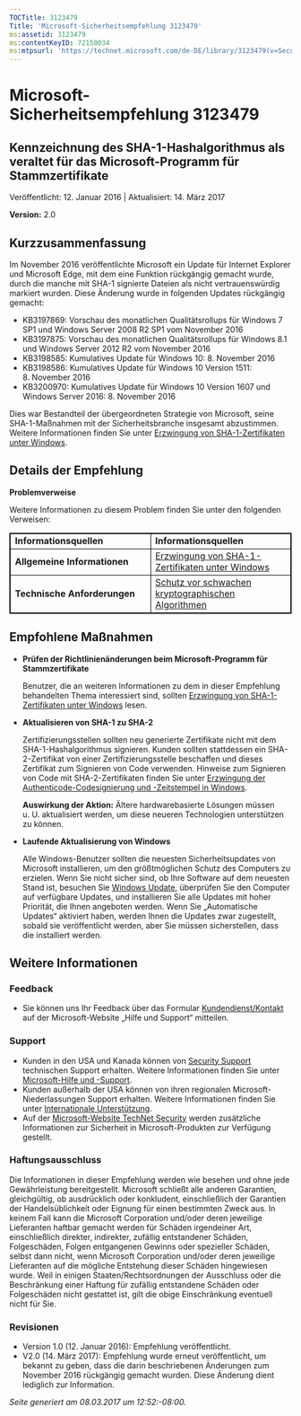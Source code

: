```yaml
---
TOCTitle: 3123479
Title: 'Microsoft-Sicherheitsempfehlung 3123479'
ms:assetid: 3123479
ms:contentKeyID: 72150034
ms:mtpsurl: 'https://technet.microsoft.com/de-DE/library/3123479(v=Security.10)'
---
```


Microsoft-Sicherheitsempfehlung 3123479
=======================================

Kennzeichnung des SHA-1-Hashalgorithmus als veraltet für das Microsoft-Programm für Stammzertifikate
----------------------------------------------------------------------------------------------------

Veröffentlicht: 12. Januar 2016 | Aktualisiert: 14. März 2017

**Version:** 2.0

Kurzzusammenfassung
-------------------

Im November 2016 veröffentlichte Microsoft ein Update für Internet Explorer und Microsoft Edge, mit dem eine Funktion rückgängig gemacht wurde, durch die manche mit SHA-1 signierte Dateien als nicht vertrauenswürdig markiert wurden. Diese Änderung wurde in folgenden Updates rückgängig gemacht:

-   KB3197869: Vorschau des monatlichen Qualitätsrollups für Windows 7 SP1 und Windows Server 2008 R2 SP1 vom November 2016
-   KB3197875: Vorschau des monatlichen Qualitätsrollups für Windows 8.1 und Windows Server 2012 R2 vom November 2016
-   KB3198585: Kumulatives Update für Windows 10: 8. November 2016
-   KB3198586: Kumulatives Update für Windows 10 Version 1511: 8. November 2016
-   KB3200970: Kumulatives Update für Windows 10 Version 1607 und Windows Server 2016: 8. November 2016

Dies war Bestandteil der übergeordneten Strategie von Microsoft, seine SHA-1-Maßnahmen mit der Sicherheitsbranche insgesamt abzustimmen. Weitere Informationen finden Sie unter [Erzwingung von SHA-1-Zertifikaten unter Windows](https://aka.ms/sha1).

Details der Empfehlung
----------------------

**Problemverweise**

Weitere Informationen zu diesem Problem finden Sie unter den folgenden Verweisen:

<p> </p>
<table style="border:1px solid black;">
<colgroup>
<col width="50%" />
<col width="50%" />
</colgroup>
<tbody>
<tr class="odd">
<td style="border:1px solid black;"><strong>Informationsquellen</strong></td>
<td style="border:1px solid black;"><strong>Informationsquellen</strong></td>
</tr>
<tr class="even">
<td style="border:1px solid black;"><strong>Allgemeine Informationen</strong></td>
<td style="border:1px solid black;"><a href="http://aka.ms/sha1">Erzwingung von SHA-1-Zertifikaten unter Windows</a></td>
</tr>
<tr class="odd">
<td style="border:1px solid black;"><strong>Technische Anforderungen</strong></td>
<td style="border:1px solid black;"><a href="https://technet.microsoft.com/de-de/library/dn375961.aspx">Schutz vor schwachen kryptographischen Algorithmen</a></td>
</tr>
</tbody>
</table>
  
Empfohlene Maßnahmen  
--------------------
  
-   **Prüfen der Richtlinienänderungen beim Microsoft-Programm für Stammzertifikate**
  
    Benutzer, die an weiteren Informationen zu dem in dieser Empfehlung behandelten Thema interessiert sind, sollten [Erzwingung von SHA-1-Zertifikaten unter Windows](http://aka.ms/sha1) lesen.
  
-   **Aktualisieren von SHA-1 zu SHA-2**
  
    Zertifizierungsstellen sollten neu generierte Zertifikate nicht mit dem SHA-1-Hashalgorithmus signieren. Kunden sollten stattdessen ein SHA-2-Zertifikat von einer Zertifizierungsstelle beschaffen und dieses Zertifikat zum Signieren von Code verwenden. Hinweise zum Signieren von Code mit SHA-2-Zertifikaten finden Sie unter [Erzwingung der Authenticode-Codesignierung und -Zeitstempel in Windows](http://aka.ms/sha1).
  
    **Auswirkung der Aktion:** Ältere hardwarebasierte Lösungen müssen u. U. aktualisiert werden, um diese neueren Technologien unterstützen zu können.
  
-   **Laufende Aktualisierung von Windows**
  
    Alle Windows-Benutzer sollten die neuesten Sicherheitsupdates von Microsoft installieren, um den größtmöglichen Schutz des Computers zu erzielen. Wenn Sie nicht sicher sind, ob Ihre Software auf dem neuesten Stand ist, besuchen Sie [Windows Update](http://windowsupdate.microsoft.com/), überprüfen Sie den Computer auf verfügbare Updates, und installieren Sie alle Updates mit hoher Priorität, die Ihnen angeboten werden. Wenn Sie „Automatische Updates“ aktiviert haben, werden Ihnen die Updates zwar zugestellt, sobald sie veröffentlicht werden, aber Sie müssen sicherstellen, dass die installiert werden.
  
Weitere Informationen  
---------------------
  
### Feedback
  
-   Sie können uns Ihr Feedback über das Formular [Kundendienst/Kontakt](http://support.microsoft.com/de-de/kb/?scid=sw;en;1257&amp;showpage=1&amp;ws=technet&amp;sd=tech) auf der Microsoft-Website „Hilfe und Support“ mitteilen.
  
### Support
  
-   Kunden in den USA und Kanada können von [Security Support](http://go.microsoft.com/fwlink/?linkid=21131) technischen Support erhalten. Weitere Informationen finden Sie unter [Microsoft-Hilfe und -Support](http://support.microsoft.com/de-de/).  
-   Kunden außerhalb der USA können von ihren regionalen Microsoft-Niederlassungen Support erhalten. Weitere Informationen finden Sie unter [Internationale Unterstützung](http://go.microsoft.com/fwlink/?linkid=21155).  
-   Auf der [Microsoft-Website TechNet Security](http://go.microsoft.com/fwlink/?linkid=21132) werden zusätzliche Informationen zur Sicherheit in Microsoft-Produkten zur Verfügung gestellt.
  
### Haftungsausschluss
  
Die Informationen in dieser Empfehlung werden wie besehen und ohne jede Gewährleistung bereitgestellt. Microsoft schließt alle anderen Garantien, gleichgültig, ob ausdrücklich oder konkludent, einschließlich der Garantien der Handelsüblichkeit oder Eignung für einen bestimmten Zweck aus. In keinem Fall kann die Microsoft Corporation und/oder deren jeweilige Lieferanten haftbar gemacht werden für Schäden irgendeiner Art, einschließlich direkter, indirekter, zufällig entstandener Schäden, Folgeschäden, Folgen entgangenen Gewinns oder spezieller Schäden, selbst dann nicht, wenn Microsoft Corporation und/oder deren jeweilige Lieferanten auf die mögliche Entstehung dieser Schäden hingewiesen wurde. Weil in einigen Staaten/Rechtsordnungen der Ausschluss oder die Beschränkung einer Haftung für zufällig entstandene Schäden oder Folgeschäden nicht gestattet ist, gilt die obige Einschränkung eventuell nicht für Sie.
  
### Revisionen
  
-   Version 1.0 (12. Januar 2016): Empfehlung veröffentlicht.  
-   V2.0 (14. März 2017): Empfehlung wurde erneut veröffentlicht, um bekannt zu geben, dass die darin beschriebenen Änderungen zum November 2016 rückgängig gemacht wurden. Diese Änderung dient lediglich zur Information.
  
*Seite generiert am 08.03.2017 um 12:52:-08:00.*
